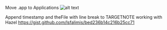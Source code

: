 Move .app to Applications
![alt text](http://i.imgur.com/d7J0GrD.png "Insert")

Append timestamp and theFile with line break to TARGETNOTE working with Hazel
https://gist.github.com/lsfalimis/bed236b14c216b25cc71